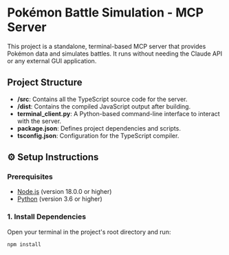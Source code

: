 # Pokémon Battle Simulation - MCP Server

This project is a standalone, terminal-based MCP server that provides Pokémon data and simulates battles. It runs without needing the Claude API or any external GUI application.

## Project Structure

- **/src**: Contains all the TypeScript source code for the server.
- **/dist**: Contains the compiled JavaScript output after building.
- **terminal_client.py**: A Python-based command-line interface to interact with the server.
- **package.json**: Defines project dependencies and scripts.
- **tsconfig.json**: Configuration for the TypeScript compiler.

## ⚙️ Setup Instructions

### Prerequisites
- [Node.js](https://nodejs.org/) (version 18.0.0 or higher)
- [Python](https://www.python.org/) (version 3.6 or higher)

### 1. Install Dependencies
Open your terminal in the project's root directory and run:
```bash
npm install